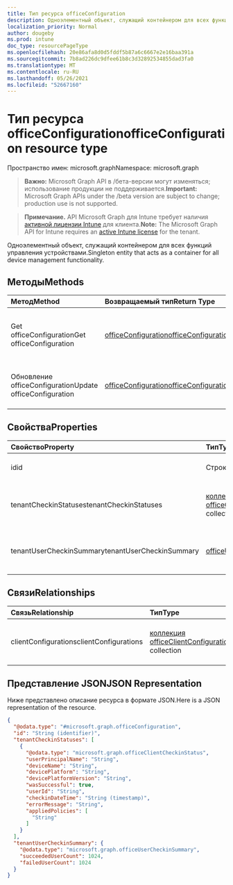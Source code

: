 ```yaml
---
title: Тип ресурса officeConfiguration
description: Одноэлементный объект, служащий контейнером для всех функций управления устройствами.
localization_priority: Normal
author: dougeby
ms.prod: intune
doc_type: resourcePageType
ms.openlocfilehash: 20e86afa8d0d5fddf5b87a6c6667e2e16baa391a
ms.sourcegitcommit: 7b8ad226dc9dfee61b8c3d32892534855dad3fa0
ms.translationtype: MT
ms.contentlocale: ru-RU
ms.lasthandoff: 05/26/2021
ms.locfileid: "52667160"
---
```

# <a name="officeconfiguration-resource-type"></a><span data-ttu-id="add82-103">Тип ресурса officeConfiguration</span><span class="sxs-lookup"><span data-stu-id="add82-103">officeConfiguration resource type</span></span>

<span data-ttu-id="add82-104">Пространство имен: microsoft.graph</span><span class="sxs-lookup"><span data-stu-id="add82-104">Namespace: microsoft.graph</span></span>

> <span data-ttu-id="add82-105">**Важно:** Microsoft Graph API в /бета-версии могут изменяться; использование продукции не поддерживается.</span><span class="sxs-lookup"><span data-stu-id="add82-105">**Important:** Microsoft Graph APIs under the /beta version are subject to change; production use is not supported.</span></span>

> <span data-ttu-id="add82-106">**Примечание.** API Microsoft Graph для Intune требует наличия [активной лицензии Intune](https://go.microsoft.com/fwlink/?linkid=839381) для клиента.</span><span class="sxs-lookup"><span data-stu-id="add82-106">**Note:** The Microsoft Graph API for Intune requires an [active Intune license](https://go.microsoft.com/fwlink/?linkid=839381) for the tenant.</span></span>

<span data-ttu-id="add82-107">Одноэлементный объект, служащий контейнером для всех функций управления устройствами.</span><span class="sxs-lookup"><span data-stu-id="add82-107">Singleton entity that acts as a container for all device management functionality.</span></span>

## <a name="methods"></a><span data-ttu-id="add82-108">Методы</span><span class="sxs-lookup"><span data-stu-id="add82-108">Methods</span></span>
|<span data-ttu-id="add82-109">Метод</span><span class="sxs-lookup"><span data-stu-id="add82-109">Method</span></span>|<span data-ttu-id="add82-110">Возвращаемый тип</span><span class="sxs-lookup"><span data-stu-id="add82-110">Return Type</span></span>|<span data-ttu-id="add82-111">Описание</span><span class="sxs-lookup"><span data-stu-id="add82-111">Description</span></span>|
|:---|:---|:---|
|<span data-ttu-id="add82-112">Get officeConfiguration</span><span class="sxs-lookup"><span data-stu-id="add82-112">Get officeConfiguration</span></span>|[<span data-ttu-id="add82-113">officeConfiguration</span><span class="sxs-lookup"><span data-stu-id="add82-113">officeConfiguration</span></span>](../resources/intune-cirrus-officeconfiguration.md)|<span data-ttu-id="add82-114">Чтение свойств и связей [объекта OfficeConfiguration.](../resources/intune-cirrus-officeconfiguration.md)</span><span class="sxs-lookup"><span data-stu-id="add82-114">Read properties and relationships of the [officeConfiguration](../resources/intune-cirrus-officeconfiguration.md) object.</span></span>|
|<span data-ttu-id="add82-115">Обновление officeConfiguration</span><span class="sxs-lookup"><span data-stu-id="add82-115">Update officeConfiguration</span></span>|[<span data-ttu-id="add82-116">officeConfiguration</span><span class="sxs-lookup"><span data-stu-id="add82-116">officeConfiguration</span></span>](../resources/intune-cirrus-officeconfiguration.md)|<span data-ttu-id="add82-117">Обновление свойств объекта [officeConfiguration.](../resources/intune-cirrus-officeconfiguration.md)</span><span class="sxs-lookup"><span data-stu-id="add82-117">Update the properties of a [officeConfiguration](../resources/intune-cirrus-officeconfiguration.md) object.</span></span>|

## <a name="properties"></a><span data-ttu-id="add82-118">Свойства</span><span class="sxs-lookup"><span data-stu-id="add82-118">Properties</span></span>
|<span data-ttu-id="add82-119">Свойство</span><span class="sxs-lookup"><span data-stu-id="add82-119">Property</span></span>|<span data-ttu-id="add82-120">Тип</span><span class="sxs-lookup"><span data-stu-id="add82-120">Type</span></span>|<span data-ttu-id="add82-121">Описание</span><span class="sxs-lookup"><span data-stu-id="add82-121">Description</span></span>|
|:---|:---|:---|
|<span data-ttu-id="add82-122">id</span><span class="sxs-lookup"><span data-stu-id="add82-122">id</span></span>|<span data-ttu-id="add82-123">Строка</span><span class="sxs-lookup"><span data-stu-id="add82-123">String</span></span>|<span data-ttu-id="add82-124">Id конфигурации офиса.</span><span class="sxs-lookup"><span data-stu-id="add82-124">Id of the office configuration.</span></span>|
|<span data-ttu-id="add82-125">tenantCheckinStatuses</span><span class="sxs-lookup"><span data-stu-id="add82-125">tenantCheckinStatuses</span></span>|<span data-ttu-id="add82-126">[коллекция officeClientCheckinStatus](../resources/intune-cirrus-officeclientcheckinstatus.md)</span><span class="sxs-lookup"><span data-stu-id="add82-126">[officeClientCheckinStatus](../resources/intune-cirrus-officeclientcheckinstatus.md) collection</span></span>|<span data-ttu-id="add82-127">Список состояния регистрации клиента office.</span><span class="sxs-lookup"><span data-stu-id="add82-127">List of office Client check-in status.</span></span>|
|<span data-ttu-id="add82-128">tenantUserCheckinSummary</span><span class="sxs-lookup"><span data-stu-id="add82-128">tenantUserCheckinSummary</span></span>|[<span data-ttu-id="add82-129">officeUserCheckinSummary</span><span class="sxs-lookup"><span data-stu-id="add82-129">officeUserCheckinSummary</span></span>](../resources/intune-cirrus-officeusercheckinsummary.md)|<span data-ttu-id="add82-130">Объект, описывая статуи регистрации клиента</span><span class="sxs-lookup"><span data-stu-id="add82-130">Entity that describes tenant check-in statues</span></span>|

## <a name="relationships"></a><span data-ttu-id="add82-131">Связи</span><span class="sxs-lookup"><span data-stu-id="add82-131">Relationships</span></span>
|<span data-ttu-id="add82-132">Связь</span><span class="sxs-lookup"><span data-stu-id="add82-132">Relationship</span></span>|<span data-ttu-id="add82-133">Тип</span><span class="sxs-lookup"><span data-stu-id="add82-133">Type</span></span>|<span data-ttu-id="add82-134">Описание</span><span class="sxs-lookup"><span data-stu-id="add82-134">Description</span></span>|
|:---|:---|:---|
|<span data-ttu-id="add82-135">clientConfigurations</span><span class="sxs-lookup"><span data-stu-id="add82-135">clientConfigurations</span></span>|<span data-ttu-id="add82-136">[коллекция officeClientConfiguration](../resources/intune-cirrus-officeclientconfiguration.md)</span><span class="sxs-lookup"><span data-stu-id="add82-136">[officeClientConfiguration](../resources/intune-cirrus-officeclientconfiguration.md) collection</span></span>|<span data-ttu-id="add82-137">Список конфигурации клиента office.</span><span class="sxs-lookup"><span data-stu-id="add82-137">List of office Client configuration.</span></span>|

## <a name="json-representation"></a><span data-ttu-id="add82-138">Представление JSON</span><span class="sxs-lookup"><span data-stu-id="add82-138">JSON Representation</span></span>
<span data-ttu-id="add82-139">Ниже представлено описание ресурса в формате JSON.</span><span class="sxs-lookup"><span data-stu-id="add82-139">Here is a JSON representation of the resource.</span></span>
<!-- {
  "blockType": "resource",
  "keyProperty": "id",
  "@odata.type": "microsoft.graph.officeConfiguration"
}
-->
``` json
{
  "@odata.type": "#microsoft.graph.officeConfiguration",
  "id": "String (identifier)",
  "tenantCheckinStatuses": [
    {
      "@odata.type": "microsoft.graph.officeClientCheckinStatus",
      "userPrincipalName": "String",
      "deviceName": "String",
      "devicePlatform": "String",
      "devicePlatformVersion": "String",
      "wasSuccessful": true,
      "userId": "String",
      "checkinDateTime": "String (timestamp)",
      "errorMessage": "String",
      "appliedPolicies": [
        "String"
      ]
    }
  ],
  "tenantUserCheckinSummary": {
    "@odata.type": "microsoft.graph.officeUserCheckinSummary",
    "succeededUserCount": 1024,
    "failedUserCount": 1024
  }
}
```





